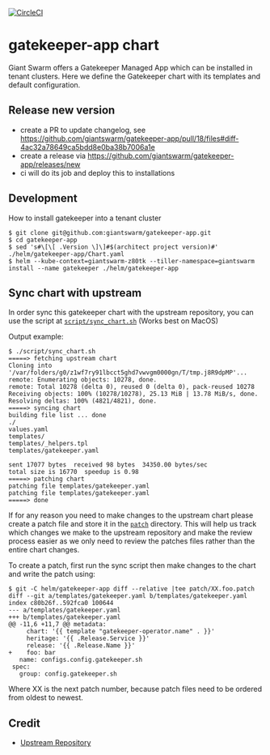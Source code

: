 [![CircleCI](https://circleci.com/gh/giantswarm/gatekeeper-app.svg?style=shield&circle-token=7552290f91277c20801ee5bf7ff8c754a9f59d6d)](https://circleci.com/gh/giantswarm/gatekeeper-app)

# gatekeeper-app chart

Giant Swarm offers a Gatekeeper Managed App which can be installed in tenant clusters.
Here we define the Gatekeeper chart with its templates and default configuration.

## Release new version

* create a PR to update changelog, see https://github.com/giantswarm/gatekeeper-app/pull/18/files#diff-4ac32a78649ca5bdd8e0ba38b7006a1e
* create a release via https://github.com/giantswarm/gatekeeper-app/releases/new
* ci will do its job and deploy this to installations

## Development

How to install gatekeeper into a tenant cluster

```
$ git clone git@github.com:giantswarm/gatekeeper-app.git
$ cd gatekeeper-app
$ sed 's#\[\[ .Version \]\]#$(architect project version)#' ./helm/gatekeeper-app/Chart.yaml
$ helm --kube-context=giantswarm-z80tk --tiller-namespace=giantswarm install --name gatekeeper ./helm/gatekeeper-app
```

## Sync chart with upstream

In order sync this gatekeeper chart with the upstream repository, you can use the script at [`script/sync_chart.sh`](script/sync_chart.sh) (Works best on MacOS)

Output example:

```
$ ./script/sync_chart.sh
=====> fetching upstream chart
Cloning into '/var/folders/g0/z1wf7ry91lbcct5ghd7vwvgm0000gn/T/tmp.j8R9dpMP'...
remote: Enumerating objects: 10278, done.
remote: Total 10278 (delta 0), reused 0 (delta 0), pack-reused 10278
Receiving objects: 100% (10278/10278), 25.13 MiB | 13.78 MiB/s, done.
Resolving deltas: 100% (4821/4821), done.
=====> syncing chart
building file list ... done
./
values.yaml
templates/
templates/_helpers.tpl
templates/gatekeeper.yaml

sent 17077 bytes  received 98 bytes  34350.00 bytes/sec
total size is 16770  speedup is 0.98
=====> patching chart
patching file templates/gatekeeper.yaml
patching file templates/gatekeeper.yaml
=====> done
```

If for any reason you need to make changes to the upstream chart please create a patch file and store it in the [`patch`](patch) directory. This will help us track which changes we make to the upstream repository and make the review process easier as we only need to review the patches files rather than the entire chart changes.

To create a patch, first run the sync script then make changes to the chart and write the patch using:

```
$ git -C helm/gatekeeper-app diff --relative |tee patch/XX.foo.patch
diff --git a/templates/gatekeeper.yaml b/templates/gatekeeper.yaml
index c80b26f..592fca0 100644
--- a/templates/gatekeeper.yaml
+++ b/templates/gatekeeper.yaml
@@ -11,6 +11,7 @@ metadata:
     chart: '{{ template "gatekeeper-operator.name" . }}'
     heritage: '{{ .Release.Service }}'
     release: '{{ .Release.Name }}'
+    foo: bar
   name: configs.config.gatekeeper.sh
 spec:
   group: config.gatekeeper.sh
```

Where XX is the next patch number, because patch files need to be ordered from oldest to newest.

## Credit

* [Upstream Repository](https://github.com/open-policy-agent/gatekeeper)
